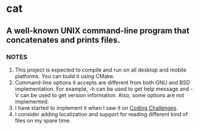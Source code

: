 # cat

## A well-known UNIX command-line program that concatenates and prints files.

### NOTES
1. This project is expected to compile and run on all desktop and mobile platforms. You can build it using CMake.
2. Command-line options it accepts are different from both GNU and BSD implementation. For example, -h can be used to get help message and -V can be used to get version information. Also, some options are not implemented.
3. I have started to implement it when I saw it on [Coding Challenges](https://codingchallenges.fyi/challenges/challenge-cat).
4. I consider adding localization and support for reading different kind of files on my spare time.